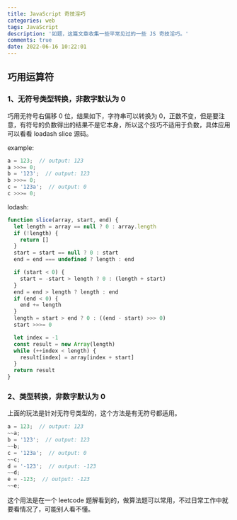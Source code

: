 ```yaml
---
title: JavaScript 奇技淫巧
categories: web
tags: JavaScript
description: '如题，这篇文章收集一些平常见过的一些 JS 奇技淫巧。'
comments: true
date: 2022-06-16 10:22:01
---
```


## 巧用运算符

### 1、无符号类型转换，非数字默认为 0

巧用无符号右偏移 0 位，结果如下，字符串可以转换为 0，正数不变，但是要注意，有符号的负数得出的结果不是它本身，所以这个技巧不适用于负数，具体应用可以看看 loadash slice 源码。

example:

```js
a = 123;  // output: 123
a >>>= 0;
b = '123';  // output: 123
b >>>= 0;
c = '123a';  // output: 0
c >>>= 0;
```

lodash:

```js
function slice(array, start, end) {
  let length = array == null ? 0 : array.length
  if (!length) {
    return []
  }
  start = start == null ? 0 : start
  end = end === undefined ? length : end

  if (start < 0) {
    start = -start > length ? 0 : (length + start)
  }
  end = end > length ? length : end
  if (end < 0) {
    end += length
  }
  length = start > end ? 0 : ((end - start) >>> 0)
  start >>>= 0

  let index = -1
  const result = new Array(length)
  while (++index < length) {
    result[index] = array[index + start]
  }
  return result
}
```

### 2、类型转换，非数字默认为 0

上面的玩法是针对无符号类型的，这个方法是有无符号都适用。

```js
a = 123;  // output: 123
~~a;
b = '123';  // output: 123
~~b;
c = '123a';  // output: 0
~~c;
d = '-123';  // output: -123
~~d;
e = -123;  // output: -123
~~e;
```

这个用法是在一个 leetcode 题解看到的，做算法题可以常用，不过日常工作中就要看情况了，可能别人看不懂。
